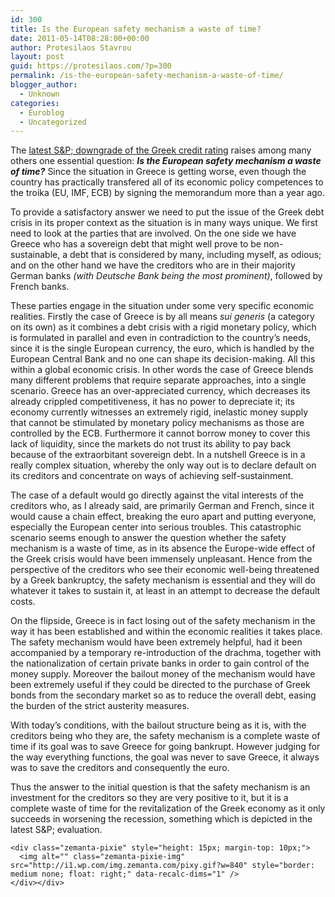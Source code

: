 ```yaml
---
id: 300
title: Is the European safety mechanism a waste of time?
date: 2011-05-14T08:28:00+00:00
author: Protesilaos Stavrou
layout: post
guid: https://protesilaos.com/?p=300
permalink: /is-the-european-safety-mechanism-a-waste-of-time/
blogger_author:
  - Unknown
categories:
  - Euroblog
  - Uncategorized
---
```

<div dir="ltr" style="text-align: left;" trbidi="on">
  <div class="separator" style="clear: both; text-align: center;">
  </div>
  
  <p>
    The <a href="http://www.telegraph.co.uk/finance/financialcrisis/8502762/SandP-downgrades-Greece-over-debt-restructuring-worries.html">latest S&P; downgrade of the Greek credit rating</a> raises among many others one essential question: <b><i>Is the European safety mechanism a waste of time?</i></b> Since the situation in Greece is getting worse, even though the country has practically transfered all of its economic policy competences to the troika (EU, IMF, ECB) by signing the memorandum more than a year ago.
  </p>
  
  <p>
    To provide a satisfactory answer we need to put the issue of the Greek debt crisis in its proper context as the situation is in many ways unique. We first need to look at the parties that are involved. On the one side we have Greece who has a sovereign debt that might well prove to be non-sustainable, a debt that is considered by many, including myself, as odious; and on the other hand we have the creditors who are in their majority German banks <i>(with Deutsche Bank being the most prominent)</i>, followed by French banks.
  </p>
  
  <p>
    These parties engage in the situation under some very specific economic realities. Firstly the case of Greece is by all means <i>sui generis</i> (a category on its own) as it combines<b> </b>a debt crisis with a rigid monetary policy, which is formulated in parallel and even in contradiction to the country&#8217;s needs, since it is the single European currency, the euro, which is handled by the European Central Bank and no one can shape its decision-making. All this within a global economic crisis. In other words the case of Greece blends many different problems that require separate approaches, into a single scenario. Greece has an over-appreciated currency, which decreases its already crippled competitiveness, it has no power to depreciate it; its economy currently witnesses an extremely rigid, inelastic money supply that cannot be stimulated by monetary policy mechanisms as those are controlled by the ECB. Furthermore it cannot borrow money to cover this lack of liquidity, since the markets do not trust its ability to pay back because of the extraorbitant sovereign debt. In a nutshell Greece is in a really complex situation, whereby the only way out is to declare default on its creditors and concentrate on ways of achieving self-sustainment.
  </p>
  
  <p>
    The case of a default would go directly against the vital interests of the creditors who, as I already said, are primarily German and French, since it would cause a chain effect, breaking the euro apart and putting everyone, especially the European center into serious troubles. This catastrophic scenario seems enough to answer the question whether the safety mechanism is a waste of time, as in its absence the Europe-wide effect of the Greek crisis would have been immensely unpleasant. Hence from the perspective of the creditors who see their economic well-being threatened by a Greek bankruptcy, the safety mechanism is essential and they will do whatever it takes to sustain it, at least in an attempt to decrease the default costs.
  </p>
  
  <p>
    On the flipside, Greece is in fact losing out of the safety mechanism in the way it has been established and within the economic realities it takes place. The safety mechanism would have been extremely helpful, had it been accompanied by a temporary re-introduction of the drachma, together with the nationalization of certain private banks in order to gain control of the money supply. Moreover the bailout money of the mechanism would have been extremely useful if they could be directed to the purchase of Greek bonds from the secondary market so as to reduce the overall debt, easing the burden of the strict austerity measures.
  </p>
  
  <p>
    With today&#8217;s conditions, with the bailout structure being as it is, with the creditors being who they are, the safety mechanism is a complete waste of time if its goal was to save Greece for going bankrupt. However judging for the way everything functions, the goal was never to save Greece, it always was to save the creditors and consequently the euro.
  </p>
  
  <p>
    Thus the answer to the initial question is that the safety mechanism is an investment for the creditors so they are very positive to it, but it is a complete waste of time for the revitalization of the Greek economy as it only succeeds in worsening the recession, something which is depicted in the latest S&P; evaluation. 
    
    <div class="zemanta-pixie" style="height: 15px; margin-top: 10px;">
      <img alt="" class="zemanta-pixie-img" src="http://i1.wp.com/img.zemanta.com/pixy.gif?w=840" style="border: medium none; float: right;" data-recalc-dims="1" />
    </div></div>